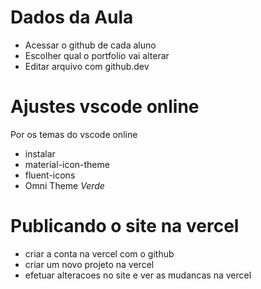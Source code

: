 # Dados da Aula
* Acessar o github de cada aluno
* Escolher qual o portfolio vai alterar
* Editar arquivo com github.dev

# Ajustes vscode online
Por os temas do vscode online
* instalar
* material-icon-theme
* fluent-icons
* Omni Theme *Verde*

# Publicando o site na vercel
* criar a conta na vercel com o github
* criar um novo projeto na vercel
* efetuar alteracoes no site e ver as mudancas na vercel
